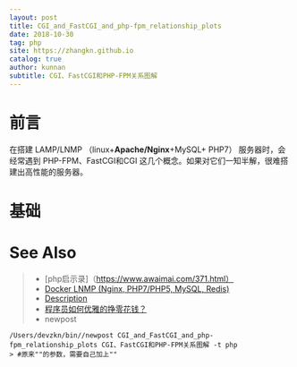 ```yaml
---
layout: post
title: CGI_and_FastCGI_and_php-fpm_relationship_plots
date: 2018-10-30
tag: php
site: https://zhangkn.github.io
catalog: true
author: kunnan
subtitle: CGI、FastCGI和PHP-FPM关系图解
---
```




# 前言



在搭建 LAMP/LNMP （linux+**Apache/Nginx**+MySQL+ PHP7） 服务器时，会经常遇到 PHP-FPM、FastCGI和CGI 这几个概念。如果对它们一知半解，很难搭建出高性能的服务器。







# 基础






# See Also 

>* [php启示录]（https://www.awaimai.com/371.html）
>* [Docker LNMP (Nginx, PHP7/PHP5, MySQL, Redis)](https://github.com/yeszao/dnmp)
>* [Description](https://github.com/knPHP/awesome-php)
>* [程序员如何优雅的挣零花钱？](https://github.com/zhangkn/howto-make-more-money)
>* newpost 
>
```
/Users/devzkn/bin//newpost CGI_and_FastCGI_and_php-fpm_relationship_plots CGI、FastCGI和PHP-FPM关系图解 -t php
> #原来""的参数，需要自己加上""
```

